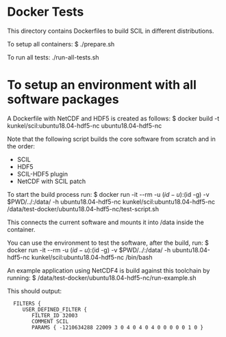 # Docker Tests
This directory contains Dockerfiles to build SCIL in different distributions.

To setup all containers:
$ ./prepare.sh

To run all tests:
./run-all-tests.sh

# To setup an environment with all software packages

A Dockerfile with NetCDF and HDF5 is created as follows:
$ docker build -t kunkel/scil:ubuntu18.04-hdf5-nc ubuntu18.04-hdf5-nc

Note that the following script builds the core software from scratch and in the order:
  * SCIL
  * HDF5
  * SCIL-HDF5 plugin
  * NetCDF with SCIL patch

To start the build process run:
$ docker run -it --rm -u $(id -u):$(id -g) -v $PWD/../:/data/ -h ubuntu18.04-hdf5-nc kunkel/scil:ubuntu18.04-hdf5-nc /data/test-docker/ubuntu18.04-hdf5-nc/test-script.sh

This connects the current software and mounts it into /data inside the container.

You can use the environment to test the software, after the build, run:
$ docker run -it --rm -u $(id -u):$(id -g) -v $PWD/../:/data/ -h ubuntu18.04-hdf5-nc kunkel/scil:ubuntu18.04-hdf5-nc /bin/bash

An example application using NetCDF4 is build against this toolchain by running:
$ /data/test-docker/ubuntu18.04-hdf5-nc/run-example.sh

This should output:

      FILTERS {
         USER_DEFINED_FILTER {
            FILTER_ID 32003
            COMMENT SCIL
            PARAMS { -1210634288 22009 3 0 4 0 4 0 4 0 0 0 0 0 1 0 }
